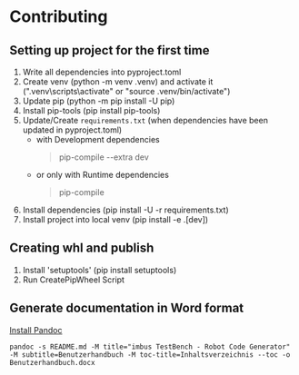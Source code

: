 # Contributing
## Setting up project for the first time
1. Write all dependencies into pyproject.toml
2. Create venv (python -m venv .venv) and activate it (".venv\scripts\activate" or "source .venv/bin/activate")
3. Update pip (python -m pip install -U pip)
3. Install pip-tools (pip install pip-tools)
4. Update/Create `requirements.txt` (when dependencies have been updated in pyproject.toml)
    - with Development dependencies
        > pip-compile --extra dev
    - or only with Runtime dependencies
        > pip-compile
5. Install dependencies (pip install -U -r requirements.txt)
6. Install project into local venv (pip install -e .[dev])

## Creating whl and publish
1. Install 'setuptools' (pip install setuptools)
2. Run CreatePipWheel Script


## Generate documentation in Word format
 [Install Pandoc](https://pandoc.org/installing.html)

```shell
pandoc -s README.md -M title="imbus TestBench - Robot Code Generator" -M subtitle=Benutzerhandbuch -M toc-title=Inhaltsverzeichnis --toc -o Benutzerhandbuch.docx
```
